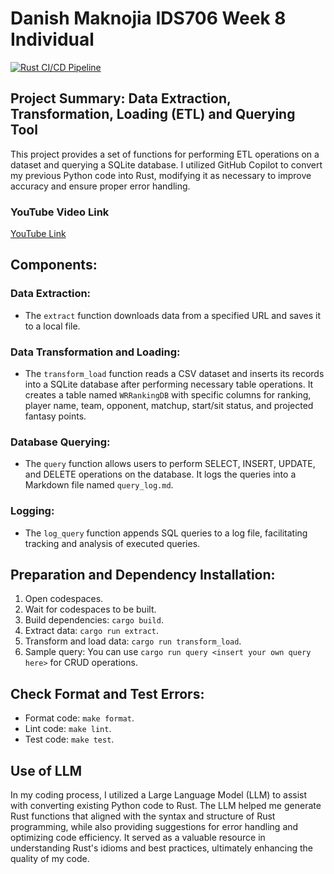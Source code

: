 # Danish Maknojia IDS706 Week 8 Individual

[![Rust CI/CD Pipeline](https://github.com/nogibjj/Maknojia_Danish_IndividualProject2/actions/workflows/cicd.yml/badge.svg)](https://github.com/nogibjj/Maknojia_Danish_IndividualProject2/actions/workflows/cicd.yml)

## Project Summary: Data Extraction, Transformation, Loading (ETL) and Querying Tool

This project provides a set of functions for performing ETL operations on a dataset and querying a SQLite database. I utilized GitHub Copilot to convert my previous Python code into Rust, modifying it as necessary to improve accuracy and ensure proper error handling.

### YouTube Video Link
[YouTube Link](#)

## Components:

### Data Extraction:
- The `extract` function downloads data from a specified URL and saves it to a local file.

### Data Transformation and Loading:
- The `transform_load` function reads a CSV dataset and inserts its records into a SQLite database after performing necessary table operations. It creates a table named `WRRankingDB` with specific columns for ranking, player name, team, opponent, matchup, start/sit status, and projected fantasy points.

### Database Querying:
- The `query` function allows users to perform SELECT, INSERT, UPDATE, and DELETE operations on the database. It logs the queries into a Markdown file named `query_log.md`.

### Logging:
- The `log_query` function appends SQL queries to a log file, facilitating tracking and analysis of executed queries.

## Preparation and Dependency Installation:
1. Open codespaces.
2. Wait for codespaces to be built.
3. Build dependencies: `cargo build`.
4. Extract data: `cargo run extract`.
5. Transform and load data: `cargo run transform_load`.
6. Sample query: You can use `cargo run query <insert your own query here>` for CRUD operations.

## Check Format and Test Errors:
- Format code: `make format`.
- Lint code: `make lint`.
- Test code: `make test`.

## Use of LLM
In my coding process, I utilized a Large Language Model (LLM) to assist with converting existing Python code to Rust. The LLM helped me generate Rust functions that aligned with the syntax and structure of Rust programming, while also providing suggestions for error handling and optimizing code efficiency. It served as a valuable resource in understanding Rust's idioms and best practices, ultimately enhancing the quality of my code.

